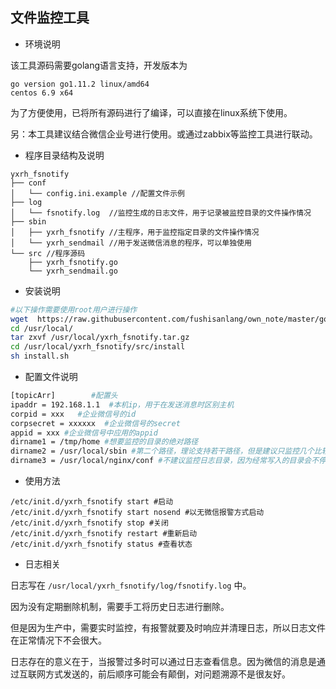 ## 文件监控工具

* 环境说明

该工具源码需要golang语言支持，开发版本为
```
go version go1.11.2 linux/amd64
centos 6.9 x64
```

为了方便使用，已将所有源码进行了编译，可以直接在linux系统下使用。

另：本工具建议结合微信企业号进行使用。或通过zabbix等监控工具进行联动。

* 程序目录结构及说明

```shell
yxrh_fsnotify
├── conf
│   └── config.ini.example //配置文件示例
├── log
│   └── fsnotify.log  //监控生成的日志文件，用于记录被监控目录的文件操作情况
├── sbin
│   ├── yxrh_fsnotify //主程序，用于监控指定目录的文件操作情况
│   └── yxrh_sendmail //用于发送微信消息的程序，可以单独使用
└── src //程序源码
    ├── yxrh_fsnotify.go
    └── yxrh_sendmail.go
```

* 安装说明

```bash
#以下操作需要使用root用户进行操作
wget  https://raw.githubusercontent.com/fushisanlang/own_note/master/go/yxrh_fsnotify/yxrh_fsnotify.tar.gz -O /usr/local/yxrh_fsnotify.tar.gz
cd /usr/local/
tar zxvf /usr/local/yxrh_fsnotify.tar.gz
cd /usr/local/yxrh_fsnotify/src/install
sh install.sh
```

* 配置文件说明

```bash
[topicArr]        #配置头
ipaddr = 192.168.1.1  #本机ip，用于在发送消息时区别主机
corpid = xxx   #企业微信号的id
corpsecret = xxxxxx  #企业微信号的secret
appid = xxx #企业微信号中应用的appid
dirname1 = /tmp/home #想要监控的目录的绝对路径
dirname2 = /usr/local/sbin #第二个路径，理论支持若干路径，但是建议只监控几个比较外层的目录
dirname3 = /usr/local/nginx/conf #不建议监控日志目录，因为经常写入的目录会不停的发送报警
```

* 使用方法

```shell
/etc/init.d/yxrh_fsnotify start #启动
/etc/init.d/yxrh_fsnotify start nosend #以无微信报警方式启动
/etc/init.d/yxrh_fsnotify stop #关闭
/etc/init.d/yxrh_fsnotify restart #重新启动
/etc/init.d/yxrh_fsnotify status #查看状态
```

* 日志相关

日志写在 `/usr/local/yxrh_fsnotify/log/fsnotify.log` 中。

因为没有定期删除机制，需要手工将历史日志进行删除。

但是因为生产中，需要实时监控，有报警就要及时响应并清理日志，所以日志文件在正常情况下不会很大。

日志存在的意义在于，当报警过多时可以通过日志查看信息。因为微信的消息是通过互联网方式发送的，前后顺序可能会有颠倒，对问题溯源不是很友好。

